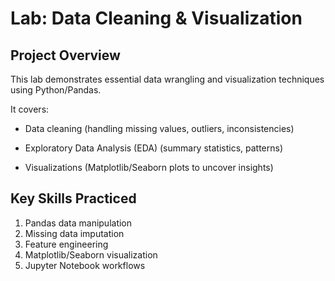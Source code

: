 # Lab: Data Cleaning & Visualization

## Project Overview
This lab demonstrates essential data wrangling and visualization techniques using Python/Pandas. 

It covers:

- Data cleaning (handling missing values, outliers, inconsistencies)

- Exploratory Data Analysis (EDA) (summary statistics, patterns)

- Visualizations (Matplotlib/Seaborn plots to uncover insights)

## Key Skills Practiced
1. Pandas data manipulation
2. Missing data imputation
3. Feature engineering
4. Matplotlib/Seaborn visualization
5. Jupyter Notebook workflows
